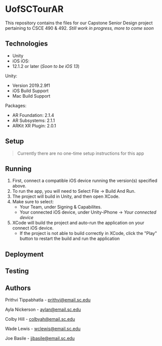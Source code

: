 # UofSCTourAR
This repository contains the files for our Capstone Senior Design project pertaining to CSCE 490 & 492.
*Still work in progress, more to come soon*
 

## Technologies
  - Unity
  - iOS
iOS:
  - 12.1.2 or later (*Soon to be iOS 13*)

Unity: 
  - Version 2019.2.9f1
  - iOS Build Support
  - Mac Build Support

Packages: 
  - AR Foundation: 2.1.4
  - AR Subsystems: 2.1.1
  - ARKit XR Plugin: 2.0.1
 
 
## Setup
 > Currently there are no one-time setup instructions for this app
 

## Running
 1. First, connect a compatible iOS device running the version(s) specified above.
 2. To run the app, you will need to Select File -> Build And Run.
 3. The project will build in Unity, and then open XCode. 
 4. Make sure to select:
    - Your Team, under Signing & Capabilites.
    - Your connected iOS device, under Unity-iPhone -> *Your connected device*
 5. XCode will build the project and auto-run the application on your connect iOS device.
    - If the project is not able to build correctly in XCode, click the "Play" button to restart the build and run the application
 
## Deployment
 
## Testing
 
 
## Authors
 
  Prithvi Tippabhatla - prithvi@email.sc.edu

  Ayla Nickerson - aylan@email.sc.edu

  Colby Hill - colbyah@email.sc.edu

  Wade Lewis - wclewis@email.sc.edu

  Joe Basile - jjbasile@email.sc.edu


